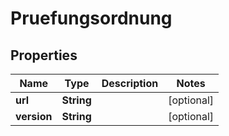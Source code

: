# Pruefungsordnung

## Properties
Name | Type | Description | Notes
------------ | ------------- | ------------- | -------------
**url** | **String** |  |  [optional]
**version** | **String** |  |  [optional]
